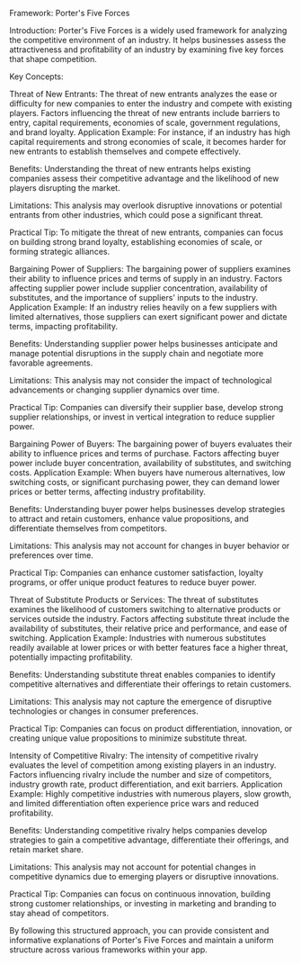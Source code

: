 Framework: Porter's Five Forces

Introduction:
Porter's Five Forces is a widely used framework for analyzing the competitive environment of an industry. It helps businesses assess the attractiveness and profitability of an industry by examining five key forces that shape competition.

Key Concepts:

Threat of New Entrants:
The threat of new entrants analyzes the ease or difficulty for new companies to enter the industry and compete with existing players. Factors influencing the threat of new entrants include barriers to entry, capital requirements, economies of scale, government regulations, and brand loyalty.
Application Example:
For instance, if an industry has high capital requirements and strong economies of scale, it becomes harder for new entrants to establish themselves and compete effectively.

Benefits:
Understanding the threat of new entrants helps existing companies assess their competitive advantage and the likelihood of new players disrupting the market.

Limitations:
This analysis may overlook disruptive innovations or potential entrants from other industries, which could pose a significant threat.

Practical Tip:
To mitigate the threat of new entrants, companies can focus on building strong brand loyalty, establishing economies of scale, or forming strategic alliances.

Bargaining Power of Suppliers:
The bargaining power of suppliers examines their ability to influence prices and terms of supply in an industry. Factors affecting supplier power include supplier concentration, availability of substitutes, and the importance of suppliers' inputs to the industry.
Application Example:
If an industry relies heavily on a few suppliers with limited alternatives, those suppliers can exert significant power and dictate terms, impacting profitability.

Benefits:
Understanding supplier power helps businesses anticipate and manage potential disruptions in the supply chain and negotiate more favorable agreements.

Limitations:
This analysis may not consider the impact of technological advancements or changing supplier dynamics over time.

Practical Tip:
Companies can diversify their supplier base, develop strong supplier relationships, or invest in vertical integration to reduce supplier power.

Bargaining Power of Buyers:
The bargaining power of buyers evaluates their ability to influence prices and terms of purchase. Factors affecting buyer power include buyer concentration, availability of substitutes, and switching costs.
Application Example:
When buyers have numerous alternatives, low switching costs, or significant purchasing power, they can demand lower prices or better terms, affecting industry profitability.

Benefits:
Understanding buyer power helps businesses develop strategies to attract and retain customers, enhance value propositions, and differentiate themselves from competitors.

Limitations:
This analysis may not account for changes in buyer behavior or preferences over time.

Practical Tip:
Companies can enhance customer satisfaction, loyalty programs, or offer unique product features to reduce buyer power.

Threat of Substitute Products or Services:
The threat of substitutes examines the likelihood of customers switching to alternative products or services outside the industry. Factors affecting substitute threat include the availability of substitutes, their relative price and performance, and ease of switching.
Application Example:
Industries with numerous substitutes readily available at lower prices or with better features face a higher threat, potentially impacting profitability.

Benefits:
Understanding substitute threat enables companies to identify competitive alternatives and differentiate their offerings to retain customers.

Limitations:
This analysis may not capture the emergence of disruptive technologies or changes in consumer preferences.

Practical Tip:
Companies can focus on product differentiation, innovation, or creating unique value propositions to minimize substitute threat.

Intensity of Competitive Rivalry:
The intensity of competitive rivalry evaluates the level of competition among existing players in an industry. Factors influencing rivalry include the number and size of competitors, industry growth rate, product differentiation, and exit barriers.
Application Example:
Highly competitive industries with numerous players, slow growth, and limited differentiation often experience price wars and reduced profitability.

Benefits:
Understanding competitive rivalry helps companies develop strategies to gain a competitive advantage, differentiate their offerings, and retain market share.

Limitations:
This analysis may not account for potential changes in competitive dynamics due to emerging players or disruptive innovations.

Practical Tip:
Companies can focus on continuous innovation, building strong customer relationships, or investing in marketing and branding to stay ahead of competitors.

By following this structured approach, you can provide consistent and informative explanations of Porter's Five Forces and maintain a uniform structure across various frameworks within your app.
